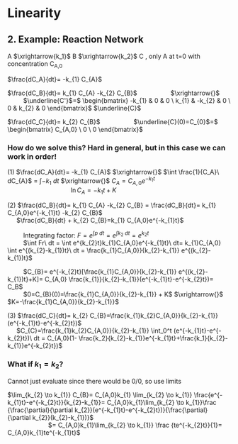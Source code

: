 # Linearity
## 2. Example: Reaction Network
A $\xrightarrow{k_1}$ B $\xrightarrow{k_2}$ C , only A at t=0 with concentration C<sub>A,0</sub> 

$\frac{dC_A}{dt}= -k_{1} C_{A}$

$\frac{dC_B}{dt}= k_{1} C_{A} -k_{2} C_{B}$   $\qquad$  $\qquad$       $\xrightarrow{}$ $\qquad$ $\underline{C'}$=$
\begin{bmatrix}
-k_{1} & 0 & 0 \\
k_{1} & -k_{2} & 0 \\
0 &  k_{2} & 0
\end{bmatrix}$ $\underline{C}$

$\frac{dC_C}{dt}= k_{2} C_{B}$ $\qquad$ $\qquad$ $\underline{C}(0)=C_{0}$=$
\begin{bmatrix}
C_{A,0} \\
0  \\
0 
\end{bmatrix}$

### How do we solve this? Hard in general, but in this case we can work in order!
(1) $\frac{dC_A}{dt}= -k_{1} C_{A}$   $\xrightarrow{}$   $\int \frac{1}{C_A}\ dC_{A}$ = $\int -k_{1}\ dt$ $\xrightarrow{}$ $C_{A} =C_{A,0}e^{-k_{1}t}$\
 $\qquad$  $\qquad$  $\qquad$  $\qquad$ $\ln{C_A} = -k_{1}t + K$
 
(2) $\frac{dC_B}{dt}= k_{1} C_{A} -k_{2} C_{B} = \frac{dC_B}{dt}= k_{1} C_{A,0}e^{-k_{1}t} -k_{2} C_{B}$\
$\quad$ $\frac{dC_B}{dt} + k_{2} C_{B}=k_{1} C_{A,0}e^{-k_{1}t}$

$\qquad$ Integrating factor: $F= e^{\int p\ dt} = e^{\int k_{2}\ dt} = e^{k_{2}t}$\
 $\qquad$ $\int Fr\ dt = \int e^{k_{2}t}k_{1}C_{A,0}e^{-k_{1}t}\ dt= k_{1}C_{A,0} \int e^{(k_{2}-k_{1})t}\ dt = \frac{k_{1}C_{A,0}}{k_{2}-k_{1}} e^{(k_{2}-k_{1})t}$

$\qquad$ $C_{B}= e^{-k_{2}t}[\frac{k_{1}C_{A,0}}{k_{2}-k_{1}} e^{(k_{2}-k_{1})t}+K]= C_{A,0} \frac{k_{1}}{k_{2}-k_{1}}(e^{-k_{1}t}-e^{-k_{2}t})= C_B$\
$\qquad$ $0=C_{B}(0)=\frac{k_{1}C_{A,0}}{k_{2}-k_{1}} + K$ $\xrightarrow{}$ $K=-\frac{k_{1}C_{A,0}}{k_{2}-k_{1}}$

(3) $\frac{dC_C}{dt}= k_{2} C_{B}=\frac{k_{1}k_{2}C_{A,0}}{k_{2}-k_{1}}(e^{-k_{1}t}-e^{-k_{2}t})$\
$\quad$ $C_{C}=\frac{k_{1}k_{2}C_{A,0}}{k_{2}-k_{1}} \int_0^t (e^{-k_{1}t}-e^{-k_{2}t})\ dt = C_{A,0}(1- \frac{k_2}{k_{2}-k_{1}}e^{-k_{1}t}+\frac{k_1}{k_{2}-k_{1}}e^{-k_{2}t})$

### What if $k_{1}=k_{2}$?
Cannot just evaluate since there would be 0/0, so use limits

$\lim_{k_{2} \to k_{1}} C_{B}= C_{A,0}k_{1} \lim_{k_{2} \to k_{1}} \frac{e^{-k_{1}t}-e^{-k_{2}t}}{k_{2}-k_{1}}= C_{A,0}k_{1}\lim_{k_{2} \to k_{1}}\frac {\frac{\partial}{\partial k_{2}}(e^{-k_{1}t}-e^{-k_{2}t})}{\frac{\partial}{\partial k_{2}}(k_{2}-k_{1})}$\
$\qquad$ $\qquad$ $\quad$ $= C_{A,0}k_{1}\lim_{k_{2} \to k_{1}} \frac {te^{-k_{2}t}}{1}= C_{A,0}k_{1}te^{-k_{1}t}$
